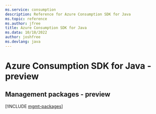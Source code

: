 ```yaml
---
ms.service: consumption
description: Reference for Azure Consumption SDK for Java
ms.topic: reference
ms.author: jfree
title: Azure Consumption SDK for Java
ms.data: 10/18/2022
author: joshfree
ms.devlang: java
---
```

# Azure Consumption SDK for Java - preview

## Management packages - preview
[!INCLUDE [mgmt-packages](consumption-mgmt-index.md)]